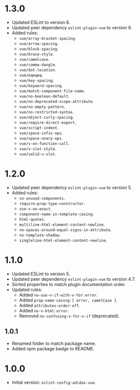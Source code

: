 # 1.3.0

- Updated ESLint to version 6.
- Updated peer dependency `eslint-plugin-vue` to version 6.
- Added rules:
    - `vue/array-bracket-spacing`.
    - `vue/arrow-spacing`.
    - `vue/block-spacing`.
    - `vue/brace-style`.
    - `vue/camelcase`.
    - `vue/comma-dangle`.
    - `vue/dot-location`.
    - `vue/eqeqeq`.
    - `vue/key-spacing`.
    - `vue/keyword-spacing`.
    - `vue/match-component-file-name`.
    - `vue/no-boolean-default`.
    - `vue/no-deprecated-scope-attribute`.
    - `vue/no-empty-pattern`.
    - `vue/no-restricted-syntax`.
    - `vue/object-curly-spacing`.
    - `vue/require-direct-export`.
    - `vue/script-indent`.
    - `vue/space-infix-ops`.
    - `vue/space-unary-ops`.
    - `vue/v-on-function-call`.
    - `vue/v-slot-style`.
    - `vue/valid-v-slot`.

# 1.2.0

- Updated peer dependency `eslint-plugin-vue` to version 5.
- Added rules:
    - `no-unused-components`.
    - `require-prop-type-constructor`.
    - `use-v-on-exact`.
    - `component-name-in-template-casing`.
    - `html-quotes`.
    - `multiline-html-element-content-newline`.
    - `no-spaces-around-equal-signs-in-attribute`.
    - `no-template-shadow`.
    - `singleline-html-element-content-newline`.

# 1.1.0

- Updated ESLint to version 5.
- Updated peer dependency `eslint-plugin-vue` to version 4.7.
- Sorted properties to match plugin documentation order.
- Updated rules:
  - Added `no-use-v-if-with-v-for`: `error`.
  - Added `prop-name-casing`: `[ error, camelCase ]`.
  - Added `attributes-order`: `off`.
  - Added `no-v-html`: `error`.
  - Removed `no-confusing-v-for-v-if` (deprecated).

## 1.0.1

- Renamed folder to match package name.
- Added npm package badge to README.

# 1.0.0

- Initial version: `eslint-config-adidas-vue`.
